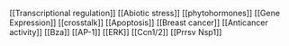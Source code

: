 [[Transcriptional regulation]]
[[Abiotic stress]]
[[phytohormones]]
[[Gene Expression]]
[[crosstalk]]
[[Apoptosis]]
[[Breast cancer]]
[[Anticancer activity]]
[[Bza]]
[[AP-1]]
[[ERK]]
[[Ccn1/2]]
[[Prrsv Nsp1]]

